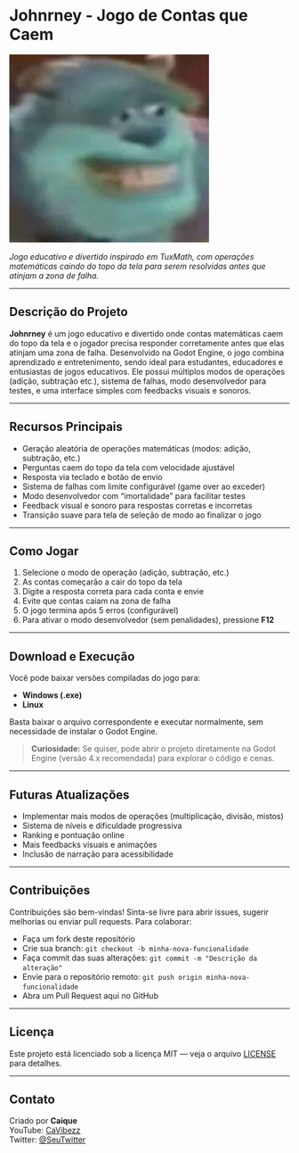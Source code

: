 # Johnrney - Jogo de Contas que Caem

![Capa do projeto](banner.jpg)


*Jogo educativo e divertido inspirado em TuxMath, com operações matemáticas caindo do topo da tela para serem resolvidas antes que atinjam a zona de falha.*

---

## Descrição do Projeto

**Johnrney** é um jogo educativo e divertido onde contas matemáticas caem do topo da tela e o jogador precisa responder corretamente antes que elas atinjam uma zona de falha. Desenvolvido na Godot Engine, o jogo combina aprendizado e entretenimento, sendo ideal para estudantes, educadores e entusiastas de jogos educativos. Ele possui múltiplos modos de operações (adição, subtração etc.), sistema de falhas, modo desenvolvedor para testes, e uma interface simples com feedbacks visuais e sonoros.

---

## Recursos Principais

- Geração aleatória de operações matemáticas (modos: adição, subtração, etc.)  
- Perguntas caem do topo da tela com velocidade ajustável  
- Resposta via teclado e botão de envio  
- Sistema de falhas com limite configurável (game over ao exceder)  
- Modo desenvolvedor com “imortalidade” para facilitar testes  
- Feedback visual e sonoro para respostas corretas e incorretas  
- Transição suave para tela de seleção de modo ao finalizar o jogo  

---

## Como Jogar

1. Selecione o modo de operação (adição, subtração, etc.)  
2. As contas começarão a cair do topo da tela  
3. Digite a resposta correta para cada conta e envie  
4. Evite que contas caiam na zona de falha  
5. O jogo termina após 5 erros (configurável)  
6. Para ativar o modo desenvolvedor (sem penalidades), pressione **F12**

---

## Download e Execução

Você pode baixar versões compiladas do jogo para:

- **Windows (.exe)**  
- **Linux**

Basta baixar o arquivo correspondente e executar normalmente, sem necessidade de instalar o Godot Engine.

> **Curiosidade:** Se quiser, pode abrir o projeto diretamente na Godot Engine (versão 4.x recomendada) para explorar o código e cenas.


---

## Futuras Atualizações

- Implementar mais modos de operações (multiplicação, divisão, mistos)  
- Sistema de níveis e dificuldade progressiva  
- Ranking e pontuação online  
- Mais feedbacks visuais e animações  
- Inclusão de narração para acessibilidade

---

## Contribuições

Contribuições são bem-vindas! Sinta-se livre para abrir issues, sugerir melhorias ou enviar pull requests. Para colaborar:  

- Faça um fork deste repositório  
- Crie sua branch: `git checkout -b minha-nova-funcionalidade`  
- Faça commit das suas alterações: `git commit -m "Descrição da alteração"`  
- Envie para o repositório remoto: `git push origin minha-nova-funcionalidade`  
- Abra um Pull Request aqui no GitHub  

---

## Licença

Este projeto está licenciado sob a licença MIT — veja o arquivo [LICENSE](LICENSE) para detalhes.

---

## Contato

Criado por **Caique**  
YouTube: [CaVibezz](https://www.youtube.com/@CaVibezz)  
Twitter: [@SeuTwitter](https://twitter.com/seutwitter)


